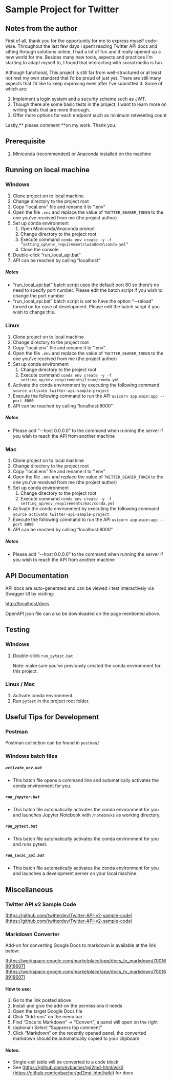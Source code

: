 <!-----
NEW: Check the "Suppress top comment" option to remove this info from the output.

Conversion time: 0.98 seconds.


Using this Markdown file:

1. Paste this output into your source file.
2. See the notes and action items below regarding this conversion run.
3. Check the rendered output (headings, lists, code blocks, tables) for proper
   formatting and use a linkchecker before you publish this page.

Conversion notes:

* Docs to Markdown version 1.0β31
* Wed Sep 22 2021 03:26:04 GMT-0700 (PDT)
* Source doc: README.md
----->



# Sample Project for Twitter


## Notes from the author

First of all, thank you for the opportunity for me to express myself code-wise. Throughout the last few days I spent reading Twitter API docs and sifting through solutions online, I had a lot of fun and it really opened up a new world for me. Besides many new tools, aspects and practices I’m starting to adapt myself to, I found that interacting with social media is fun.

Although functional, This project is still far from well-structured or at least not met my own standard that I’d be proud of just yet. There are still many aspects that I’d like to keep improving even after I’ve submitted it. Some of which are:



1. Implement a login system and a security scheme such as JWT.
2. Though there are some basic tests in the project, I want to learn more on writing tests that are more thorough.
3. Offer more options for each endpoint such as minimum retweeting count

Lastly,** please comment **on my work. Thank you.


## Prerequisite



1. Miniconda (recommended) or Anaconda installed on the machine


## Running on local machine


### Windows



1. Clone project on to local machine
2. Change directory to the project root
3. Copy “local.env” file and rename it to “.env”
4. Open the file `.env` and replace the value of `TWITTER_BEARER_TOKEN` to the one you’ve received from me (the project author)
5. Set up conda environment
    1. Open Miniconda/Anaconda prompt
    2. Change directory to the project root
    3. Execute command `conda env create -y -f “setting_up\env_requirements\windows\conda.yml”`
    4. Close the console
6. Double-click “run_local_api.bat”
7. API can be reached by calling “localhost”


##### Notes



* “run_local_api.bat” batch script uses the default port 80 so there’s no need to specify port number. Please edit the batch script if you wish to change the port number
* “run_local_api.bat” batch script is set to have the option “--reload” turned on for ease of development. Please edit the batch script if you wish to change this.


### Linux



1. Clone project on to local machine
2. Change directory to the project root
3. Copy “local.env” file and rename it to “.env”
4. Open the file `.env` and replace the value of `TWITTER_BEARER_TOKEN` to the one you’ve received from me (the project author)
5. Set up conda environment
    1. Change directory to the project root
    2. Execute command `conda env create -y -f setting_up/env_requirements/linux/conda.yml`
6. Activate the conda environment by executing the following command `source activate twitter-api-sample-project`
7. Execute the following command to run the API `uvicorn app.main:app --port 8000`
8. API can be reached by calling “localhost:8000”


##### Notes



* Please add “--host 0.0.0.0”  to the command when running the server if you wish to reach the API from another machine


### Mac



1. Clone project on to local machine
2. Change directory to the project root
3. Copy “local.env” file and rename it to “.env”
4. Open the file `.env` and replace the value of `TWITTER_BEARER_TOKEN` to the one you’ve received from me (the project author)
5. Set up conda environment
    1. Change directory to the project root
    2. Execute command `conda env create -y -f setting_up/env_requirements/mac/conda.yml`
6. Activate the conda environment by executing the following command `source activate twitter-api-sample-project`
7. Execute the following command to run the API `uvicorn app.main:app --port 8000`
8. API can be reached by calling “localhost:8000”


##### Notes



* Please add “--host 0.0.0.0”  to the command when running the server if you wish to reach the API from another machine


## API Documentation

API docs are auto-generated and can be viewed / test interactively via Swagger UI by visiting:

[http://localhost/docs](http://localhost/docs)

OpenAPI json file can also be downloaded on the page mentioned above.


## Testing


### Windows



1. Double-click `run_pytest.bat` 

    Note: make sure you’ve previously created the conda environment for this project.



### Linux / Mac



1. Activate conda environment.
2. Run `pytest` in the project root folder.


## Useful Tips for Development


### Postman

Postman collection can be found in `postman/`


### Windows batch files


##### `activate_env.bat`



* This batch file opens a command line and automatically activates the conda environment for you.


##### `run_jupyter.bat`



* This batch file automatically activates the conda environment for you and launches Jupyter Notebook with `/notebooks` as working directory.


##### `run_pytest.bat`



* This batch file automatically activates the conda environment for you and runs pytest.


##### `run_local_api.bat`



* This batch file automatically activates the conda environment for you and launches a development server on your local machine.


## Miscellaneous


### Twitter API v2 Sample Code

[https://github.com/twitterdev/Twitter-API-v2-sample-code](https://github.com/twitterdev/Twitter-API-v2-sample-code)


### Markdown Converter

Add-on for converting Google Docs to markdown is available at the link below:

[https://workspace.google.com/marketplace/app/docs_to_markdown/700168918607](https://workspace.google.com/marketplace/app/docs_to_markdown/700168918607)


#### How to use:



1. Go to the link posted above
2. Install and give the add-on the permissions it needs
3. Open the target Google Docs file
4. Click “Add-ons” on the menu bar
5. Find “Docs to Markdown” -> “Convert”, a panel will open on the right
6. (optional) Select “Suppress top comment”
7. Click “Markdown” on the recently opened panel, the converted markdown should be automatically copied to your clipboard


#### Notes:



* Single-cell table will be converted to a code block
* See [https://github.com/evbacher/gd2md-html/wiki](https://github.com/evbacher/gd2md-html/wiki) for docs